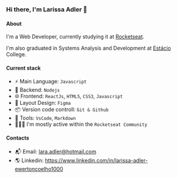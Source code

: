 ### Hi there, I'm Larissa Adler 👋

#### About
I'm a Web Developer, currently studying it at [Rocketseat](https://www.rocketseat.com.br/).

I'm also graduated in Systems Analysis and Development at [Estácio](https://estacio.br/) College.

#### Current stack
- ⚡️ Main Language: `Javascript`
- 💽 Backend: `Nodejs`
- 🌐 Frontend: `ReactJs`, `HTML5`, `CSS3`, `Javascript`
- 🎨 Layout Design: `Figma`
- 📦️ Version code controll: `Git & Github`
- 🔧 Tools: `VsCode`, `Markdown`
- 👩🏼‍🚀 I'm mostly active within the `Rocketseat Community`

#### Contacts

- 📬 Email: lara.adler@hotmail.com
- 🌎 Linkedin: https://www.linkedin.com/in/larissa-adler-ewertoncoelho1000
